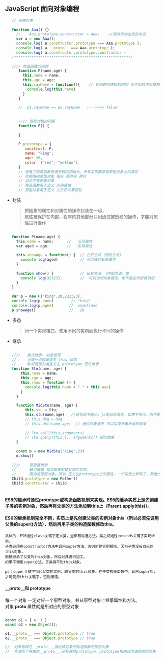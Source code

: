 ## JavaScript 面向对象编程

```js
   // 创建对象
   
   function Aaa() {}
     //    Aaa.prototype.constructor = Aaa;    //程序自动生成此句话
     var a = new Aaa();
     console.log( a.constructor.prototype === Aaa.prototype );
     console.log( a.__proto__ === Aaa.prototype );
     console.log( a.constructor.prototype.constructor )
   /*****************************************************/    
     
   //// 构造函数的问题 
      function P(name,age) {
        this.name = name;
        this.age = age;
        this.sayName = function(){    // 实例的创建机制相同 但不同的作用域和标识符的解析
          console.log(this.name)
        }
      }
   
      //  p1.sayName == p2.sayName   ---->>>> false
      
      
      //// 原型对象的问题
      function P() {
         
      }
      
      P.prototype = {
         construct: P,
         name: "king",
         age: 20,
         color: ["red", "yellow"],
      }
      // 省略了构造函数传递参数的初始化，所有实例都享有原型对象上的属性
      // 实例指向原型对象 指针 而并非 拷贝
      // 组合方式创建对象
      // 构造函数用于定义 实例属性 
      // 原型对象用于定义 方法和共享属性 
``` 

- 封装  
    > 把抽象的属性和对属性的操作封装在一起，  
      属性被保护在内部，程序的其他部分只用通过被授权的操作，才能对属性进行操作 
    
```javascript
   
   function P(name,age) {
     this.name = name;      //   公开属性
     var aged = age;        //   私有属性
     
     this.showAge = function() {  // 公开方法（特权方法）
       console.log(aged)          // 可以操作私有属性
     }
     
     function show() {            // 私有方法 （内部方法）类
       console.log(32323);        //  可以访问对象属性，但不能在外部被调用
     }
   }
   
   var p = new P("king",20,232323);
   console.log(p.name)        // "king"
   console.log(p.aged)       //  undefined
   p.showAge()               //   20 
```    
    
    
- 多态
    > 同一个实现接口，使用不同的实例而执行不同的操作


- 继承  

```javascript
   
   ////   类式继承--对象冒充   
   //     关键一点就是改变 this 指向
   //     缺点就是父类定义在 prototype 无法继承
   function Stu(name, age) {
       this.name = name;
       this.age = age;
       this.show = function () {
         console.log(this.name + " " + this.age)
       }
     }
  
     function MidStu(name, age) {
         this.stu = Stu;
         this.stu(name,age)   //这句话不能少，js是动态语言，如果不执行，则不能实现继承
         // this.dog = Dog    
         // this.dot(name,age)  // 通过对象冒充 可以实现多重继承的效果
         
         // Stu.call(this,arguments)
         // Stu.apply(this,[...arguments]) 相同效果        
     }
   
     const m = new MidStu("king",23)
     m.show()
   
   ////    原型链继承
   //      缺点就是 每次都要创建父类的实例，
   //      因为是原型对象，所以 定义在prototype上的属性，一个实例上修改了，其他的实例上也会修改
   Child.prototype = new Father()
   Child.constructor = Child
   
```

#### ES5的继承时通过prototype或构造函数机制来实现。ES5的继承实质上是先创建子类的实例对象，然后再将父类的方法添加到this上（Parent.apply(this)）。  
#### ES6的继承机制完全不同，实质上是先创建父类的实例对象this（所以必须先调用父类的super()方法），然后再用子类的构造函数修改this。

```
具体的：ES6通过class关键字定义类，里面有构造方法，类之间通过extends关键字实现继承。
子类必须在constructor方法中调用super方法，否则新建实例报错。因为子类没有自己的this对象，
而是继承了父类的this对象，然后对其进行加工。
如果不调用super方法，子类得不到this对象。

ps：super关键字指代父类的实例，即父类的this对象。在子类构造函数中，调用super后，才可使用this关键字，否则报错。
```

#### __proto__和 prototype
每一个对象 一定对应一个原型对象，并从原型对象上继承属性和方法。  
对象 __proto__ 属性就是所对应的原型对象
```js

const o1 = { x: 1 }
const o2 = new Object();

o1.__proto__ === Object.prototype // true
o2.__proto__ === Object.prototype // true

//  对象有属性__proto__,指向该对象的构造函数的原型对象
//  方法除了有属性__proto__,还有属性prototype，prototype指向该方法的原型对象
```





